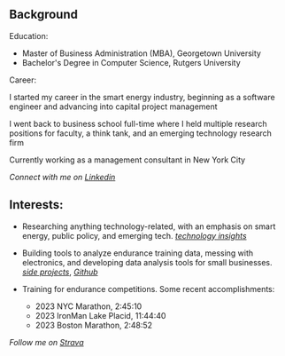 ## Background

Education:

* Master of Business Administration (MBA), Georgetown University
* Bachelor's Degree in Computer Science, Rutgers University

Career:

I started my career in the smart energy industry, beginning as a software engineer and advancing into capital project management

I went back to business school full-time where I held multiple research positions for faculty, a think tank, and an emerging technology research firm

Currently working as a management consultant in New York City

*Connect with me on [Linkedin](https://www.linkedin.com/in/kevjen/)*


## Interests:

* Researching anything technology-related, with an emphasis on smart energy, public policy, and emerging tech. *[technology insights](https://kevjen37.github.io/tech-insights.html)*

* Building tools to analyze endurance training data, messing with electronics, and developing data analysis tools for small businesses. *[side projects](https://kevjen37.github.io/side-projects.html)*, *[Github](https://github.com/kevjen37)*

* Training for endurance competitions. Some recent accomplishments:
  * 2023 NYC Marathon, 2:45:10
  * 2023 IronMan Lake Placid, 11:44:40
  * 2023 Boston Marathon, 2:48:52

*Follow me on [Strava](https://www.strava.com/athletes/59121264)* 

